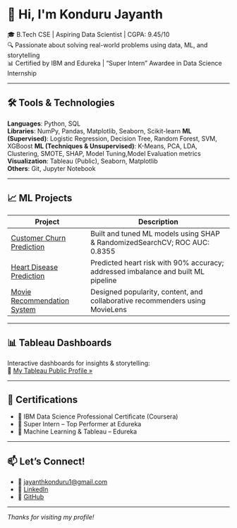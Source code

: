 # 👋 Hi, I'm Konduru Jayanth

🎓 B.Tech CSE | Aspiring Data Scientist | CGPA: 9.45/10  
🔍 Passionate about solving real-world problems using data, ML, and storytelling  
📊 Certified by IBM and Edureka | “Super Intern” Awardee in Data Science Internship

---

## 🛠️ Tools & Technologies

**Languages**: Python, SQL  
**Libraries**: NumPy, Pandas, Matplotlib, Seaborn, Scikit-learn 
**ML (Supervised)**: Logistic Regression, Decision Tree, Random Forest, SVM, XGBoost
**ML (Techniques & Unsupervised)**: K-Means, PCA, LDA, Clustering, SMOTE, SHAP, Model Tuning,Model Evaluation metrics
**Visualization**: Tableau (Public), Seaborn, Matplotlib  
**Others**: Git, Jupyter Notebook

---

## 📈 ML Projects

| Project | Description |
|--------|-------------|
| [Customer Churn Prediction](https://github.com/kondurujayanth/Customer-Churn-Prediction) | Built and tuned ML models using SHAP & RandomizedSearchCV; ROC AUC: 0.8355 |
| [Heart Disease Prediction](https://github.com/kondurujayanth/Heart-Disease-Prediction) | Predicted heart risk with 90% accuracy; addressed imbalance and built ML pipeline |
| [Movie Recommendation System](https://github.com/kondurujayanth/Movie-Recommendation-System) | Designed popularity, content, and collaborative recommenders using MovieLens |

---

## 📊 Tableau Dashboards

Interactive dashboards for insights & storytelling:  
🔗 [My Tableau Public Profile »](https://public.tableau.com/app/profile/kondurujayanth)

---

## 🧾 Certifications

- 📜 IBM Data Science Professional Certificate (Coursera)  
- 🥇 Super Intern – Top Performer at Edureka  
- 📘 Machine Learning & Tableau – Edureka

---

## 📫 Let’s Connect!

- 📧 jayanthkonduru1@gmail.com  
- 💼 [LinkedIn](https://linkedin.com/in/kondurujayanth)  
- 🧠 [GitHub](https://github.com/kondurujayanth)

---

_Thanks for visiting my profile!_
